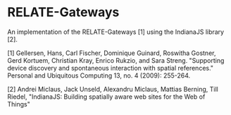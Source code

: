 # RELATE-Gateways
An implementation of the RELATE-Gateways \[1] using the IndianaJS library \[2].

[1] Gellersen, Hans, Carl Fischer, Dominique Guinard, Roswitha Gostner, Gerd Kortuem, Christian Kray, Enrico Rukzio, and Sara Streng. "Supporting device discovery and spontaneous interaction with spatial references." Personal and Ubiquitous Computing 13, no. 4 (2009): 255-264.

[2] Andrei Miclaus, Jack Unseld, Alexandru Miclaus, Mattias Berning, Till Riedel, "IndianaJS: Building spatially aware web sites for the Web of Things"